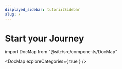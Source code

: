 ```yaml
---
displayed_sidebar: tutorialSidebar
slug: /
---
```


# Start your Journey

<!--

    Inner Core Docs: Inner Core, Core Engine and Horizon documentation
    Copyright (C) 2022  Nernar (https://github.com/nernar)

    This program is free software: you can redistribute it and/or modify
    it under the terms of the GNU General Public License as published by
    the Free Software Foundation, either version 3 of the License, or
    (at your option) any later version.

    This program is distributed in the hope that it will be useful,
    but WITHOUT ANY WARRANTY; without even the implied warranty of
    MERCHANTABILITY or FITNESS FOR A PARTICULAR PURPOSE.  See the
    GNU General Public License for more details.

    You should have received a copy of the GNU General Public License
    along with this program.  If not, see <https://www.gnu.org/licenses/>.

	Maintained and distributed by MaXFeeD (maxfeed.nernar@outlook.com)

-->

import DocMap from "@site/src/components/DocMap"

<DocMap exploreCategories={ true } />
